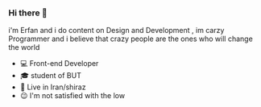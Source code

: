 ### Hi there 👋 


i'm Erfan and i do content on Design and Development , im carzy Programmer and i believe that crazy people are the ones who will change the world


 - 💻 Front-end Developer
-  🎓 student of BUT
-  📌 Live in Iran/shiraz
-  😉 I'm not satisfied with the low

